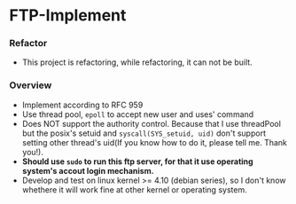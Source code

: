 # FTP-Implement

### Refactor

- This project is refactoring, while refactoring, it can not be built.

### Overview

- Implement according to RFC 959
- Use thread pool, `epoll` to accept new user and uses' command
- Does NOT support the authority control. Because that I use threadPool but the posix's setuid and `syscall(SYS_setuid, uid)` don't support setting other thread's uid(If you know how to do it, please tell me. Thank you!).
- **Should use `sudo` to run this ftp server, for that it use operating system's accout login mechanism.**
- Develop and test on linux kernel >= 4.10 (debian series), so I don't know whethere it will work fine at other kernel or operating system.


